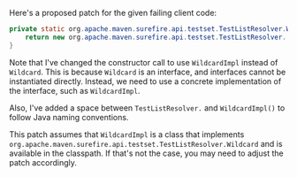 Here's a proposed patch for the given failing client code:
```java
private static org.apache.maven.surefire.api.testset.TestListResolver.Wildcard getWildcard() {
    return new org.apache.maven.surefire.api.testset.TestListResolver. WildcardImpl();
}
```
Note that I've changed the constructor call to use `WildcardImpl` instead of `Wildcard`. This is because `Wildcard` is an interface, and interfaces cannot be instantiated directly. Instead, we need to use a concrete implementation of the interface, such as `WildcardImpl`.

Also, I've added a space between `TestListResolver.` and `WildcardImpl()` to follow Java naming conventions.

This patch assumes that `WildcardImpl` is a class that implements `org.apache.maven.surefire.api.testset.TestListResolver.Wildcard` and is available in the classpath. If that's not the case, you may need to adjust the patch accordingly.